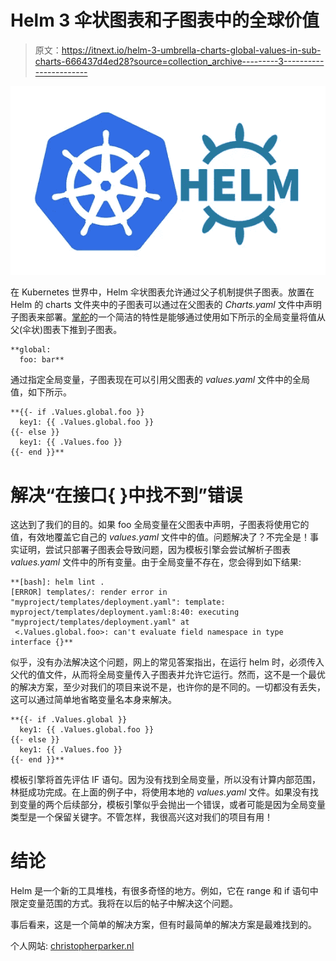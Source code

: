 # Helm 3 伞状图表和子图表中的全球价值

> 原文：<https://itnext.io/helm-3-umbrella-charts-global-values-in-sub-charts-666437d4ed28?source=collection_archive---------3----------------------->

![](img/4e310c64bd5909030f3892bd77e706e0.png)

在 Kubernetes 世界中，Helm 伞状图表允许通过父子机制提供子图表。放置在 Helm 的 charts 文件夹中的子图表可以通过在父图表的 *Charts.yaml* 文件中声明子图表来部署。[掌舵](https://helm.sh/)的一个简洁的特性是能够通过使用如下所示的全局变量将值从父(伞状)图表下推到子图表。

```
**global:
  foo: bar**
```

通过指定全局变量，子图表现在可以引用父图表的 *values.yaml* 文件中的全局值，如下所示。

```
**{{- if .Values.global.foo }}
  key1: {{ .Values.global.foo }}
{{- else }}
  key1: {{ .Values.foo }}
{{- end }}**
```

# 解决“在接口{ }中找不到”错误

这达到了我们的目的。如果 foo 全局变量在父图表中声明，子图表将使用它的值，有效地覆盖它自己的 *values.yaml* 文件中的值。问题解决了？不完全是！事实证明，尝试只部署子图表会导致问题，因为模板引擎会尝试解析子图表 *values.yaml* 文件中的所有变量。由于全局变量不存在，您会得到如下结果:

```
**[bash]: helm lint .
[ERROR] templates/: render error in "myproject/templates/deployment.yaml": template: 
myproject/templates/deployment.yaml:8:40: executing "myproject/templates/deployment.yaml" at
 <.Values.global.foo>: can't evaluate field namespace in type interface {}**
```

似乎，没有办法解决这个问题，网上的常见答案指出，在运行 helm 时，必须传入父代的值文件，从而将全局变量传入子图表并允许它运行。然而，这不是一个最优的解决方案，至少对我们的项目来说不是，也许你的是不同的。一切都没有丢失，这可以通过简单地省略变量名本身来解决。

```
**{{- if .Values.global }}
  key1: {{ .Values.global.foo }}
{{- else }}
  key1: {{ .Values.foo }}
{{- end }}**
```

模板引擎将首先评估 IF 语句。因为没有找到全局变量，所以没有计算内部范围，林挺成功完成。在上面的例子中，将使用本地的 *values.yaml* 文件。如果没有找到变量的两个后续部分，模板引擎似乎会抛出一个错误，或者可能是因为全局变量类型是一个保留关键字。不管怎样，我很高兴这对我们的项目有用！

# 结论

Helm 是一个新的工具堆栈，有很多奇怪的地方。例如，它在 range 和 if 语句中限定变量范围的方式。我将在以后的帖子中解决这个问题。

事后看来，这是一个简单的解决方案，但有时最简单的解决方案是最难找到的。

个人网站: [christopherparker.nl](https://christopherparker.nl)